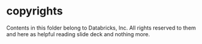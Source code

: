 # copyrights
Contents in this folder belong to Databricks, Inc. All rights reserved to them and here as helpful reading slide deck and nothing more.
